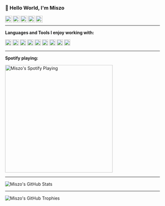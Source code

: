 ### 🖖 Hello World, I'm Miszo

<a target="_blank" href="https://linkedin.com/in/miszoradomski/">
  <img align="left" alt="LinkedIN" width="22px" src="https://github.com/miszo/miszo/raw/main/icons/linkedin.svg" />
</a>
<a target="_blank" href="https://twitter.com/themiszo">
  <img align="left" alt="Twitter" width="22px" src="https://github.com/miszo/miszo/raw/main/icons/twitter.svg" />
</a>
<a target="_blank" href="https://instagram.com/themiszo/">
  <img align="left" alt="Instagram" width="22px" src="https://github.com/miszo/miszo/raw/main/icons/instagram.svg" />
</a>
<a target="_blank" href="https://facebook.com/themiszo/">
  <img align="left" alt="Facebook" width="22px" src="https://github.com/miszo/miszo/raw/main/icons/facebook.svg" />
</a>
<a target="_blank" href="https://open.spotify.com/user/1168435518">
  <img align="left" alt="Spotify" width="22px" src="https://github.com/miszo/miszo/raw/main/icons/spotify.svg" />
</a>
</br>

----

**Languages and Tools I enjoy working with:**

<code><img height="20" alt="JavaScript" src="https://github.com/miszo/miszo/raw/main/icons/javascript.svg"></code>
<code><img height="20" alt="TypeScript" src="https://github.com/miszo/miszo/raw/main/icons/typescript.svg"></code>
<code><img height="20" alt="React" src="https://github.com/miszo/miszo/raw/main/icons/react.svg"></code>
<code><img height="20" alt="Next.js" src="https://github.com/miszo/miszo/raw/main/icons/next.svg"></code>
<code><img height="20" alt="Emotion" src="https://github.com/miszo/miszo/raw/main/icons/emotion.png"></code>
<code><img height="20" alt="Node" src="https://github.com/miszo/miszo/raw/main/icons/node-dot-js.svg"></code>
<code><img height="20" alt="Jest" src="https://github.com/miszo/miszo/raw/main/icons/jest.svg"></code>
<code><img height="20" alt="ESLint" src="https://github.com/miszo/miszo/raw/main/icons/eslint.svg"></code>
<code><img height="20" alt="Prettier" src="https://github.com/miszo/miszo/raw/main/icons/prettier.svg"></code>

----

**Spotify playing:**

[<img src="https://spotify-now-playing.miszo.vercel.app/api/spotify" alt="Miszo's Spotify Playing" width="350" />](https://open.spotify.com/user/1168435518)

----

<img alt="Miszo's GitHub Stats" src="https://github-readme-stats.miszo.vercel.app/api?username=miszo&show_icons=true&count_private=true&theme=nightowl" />

----

<img alt="Miszo's GitHub Trophies" src="https://github-profile-trophy.vercel.app/?username=miszo&column=3&margin-w=15&margin-h=15&theme=dracula" />
